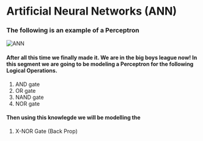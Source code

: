 # Artificial Neural Networks (ANN)

### The following is an example of a Perceptron

![ANN](https://user-images.githubusercontent.com/66634743/96351974-a3116400-10d0-11eb-8649-3b4e8813ecc3.png)


#### After all this time we finally made it. We are in the big boys league now! In this segment we are going to be modeling a Perceptron for the following Logical Operations.

1) AND gate
2) OR gate
3) NAND gate
4) NOR gate

#### Then using this knowlegde we will be modelling the 

1) X-NOR Gate (Back Prop)
